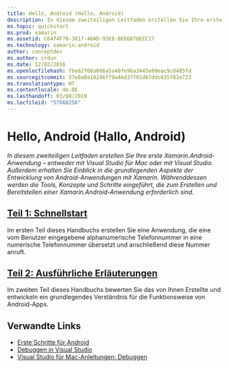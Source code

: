 ```yaml
---
title: Hello, Android (Hallo, Android)
description: In diesem zweiteiligen Leitfaden erstellen Sie Ihre erste Xamarin.Android-Anwendung – entweder mit Visual Studio für Mac oder mit Visual Studio. Außerdem erhalten Sie Einblick in die grundlegenden Aspekte der Entwicklung von Android-Anwendungen mit Xamarin. Währenddessen werden die Tools, Konzepte und Schritte eingeführt, die zum Erstellen und Bereitstellen einer Xamarin.Android-Anwendung erforderlich sind.
ms.topic: quickstart
ms.prod: xamarin
ms.assetid: C6474F70-3617-46AD-93E8-BE66878EEC17
ms.technology: xamarin-android
author: conceptdev
ms.author: crdun
ms.date: 12/02/2016
ms.openlocfilehash: fbe62f08a096a5a48fe96a3445e09eac9c0485fd
ms.sourcegitcommit: 57e8a0a10246ff9a4bd37f01d67ddc635f81e723
ms.translationtype: HT
ms.contentlocale: de-DE
ms.lasthandoff: 03/08/2019
ms.locfileid: "57668256"
---
```

# <a name="hello-android"></a>Hello, Android (Hallo, Android)

_In diesem zweiteiligen Leitfaden erstellen Sie Ihre erste Xamarin.Android-Anwendung – entweder mit Visual Studio für Mac oder mit Visual Studio. Außerdem erhalten Sie Einblick in die grundlegenden Aspekte der Entwicklung von Android-Anwendungen mit Xamarin. Währenddessen werden die Tools, Konzepte und Schritte eingeführt, die zum Erstellen und Bereitstellen einer Xamarin.Android-Anwendung erforderlich sind._

## <a name="part-1-quickstartandroidget-startedhello-androidhello-android-quickstartmd"></a>[Teil 1: Schnellstart](~/android/get-started/hello-android/hello-android-quickstart.md)

Im ersten Teil dieses Handbuchs erstellen Sie eine Anwendung, die eine vom Benutzer eingegebene alphanumerische Telefonnummer in eine numerische Telefonnummer übersetzt und anschließend diese Nummer anruft.

## <a name="part-2-deep-diveandroidget-startedhello-androidhello-android-deepdivemd"></a>[Teil 2: Ausführliche Erläuterungen](~/android/get-started/hello-android/hello-android-deepdive.md)

Im zweiten Teil dieses Handbuchs bewerten Sie das von Ihnen Erstellte und entwickeln ein grundlegendes Verständnis für die Funktionsweise von Android-Apps.

## <a name="related-links"></a>Verwandte Links

- [Erste Schritte für Android](https://developer.android.com/training/index.html)
- [Debuggen in Visual Studio](https://docs.microsoft.com/visualstudio/debugger/)
- [Visual Studio für Mac-Anleitungen: Debuggen](https://github.com/xamarin/recipes/tree/master/Recipes/cross-platform/ide/debugging)
